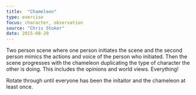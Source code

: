 ```yaml
---
title:  "Chameleon"
type: exercise
focus: character, observation
source: "Chris Stoker"
date: 2015-08-29
---
```

Two person scene where one person initiates the scene and the second person mimics the actions and voice of the person who initiated.
Then the scene progresses with the chameleon duplicating the type of character the other is doing.
This includes the opinions and world views.
Everything!

Rotate through until everyone has been the initaitor and the chameleon at least once.
